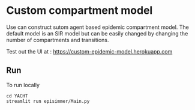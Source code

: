 # Custom compartment model

Use can construct sutom agent based epidemic compartment model. The default model is an SIR model but can be easily changed by changing the number of compartments and transitions.

Test out the UI at : https://custom-epidemic-model.herokuapp.com

## Run
To run locally

    cd YACHT
    streamlit run episimmer/Main.py